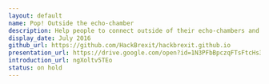```yaml
---
layout: default
name: Pop! Outside the echo-chamber
description: Help people to connect outside of their echo-chambers and creating safe space for conversations. Building bridges and building trust.
display_date: July 2016
github_url: https://github.com/HackBrexit/hackbrexit.github.io
presentation_url: https://drive.google.com/open?id=1N3PFbBpczqFTsFtcHs3eRdbfW9UhnfVK_Lde5KQxJNw
introduction_url: ngXoltv5TEo
status: on hold
---
```

